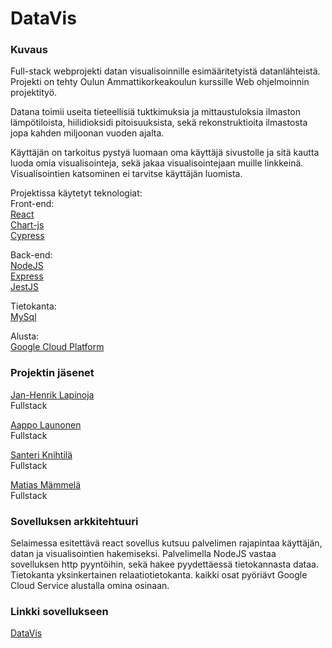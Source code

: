 # DataVis

### Kuvaus
Full-stack webprojekti datan visualisoinnille esimääritetyistä datanlähteistä. Projekti on tehty Oulun Ammattikorkeakoulun kurssille Web ohjelmoinnin projektityö.

Datana toimii useita tieteellisiä tuktkimuksia ja mittaustuloksia ilmaston lämpötiloista, hiilidioksidi pitoisuuksista, sekä rekonstruktioita ilmastosta jopa kahden miljoonan vuoden ajalta.

Käyttäjän on tarkoitus pystyä luomaan oma käyttäjä sivustolle ja sitä kautta luoda omia visualisointeja, sekä jakaa visualisointejaan muille linkkeinä. Visualisointien katsominen ei tarvitse käyttäjän luomista.

Projektissa käytetyt teknologiat:  
Front-end:  
[React](https://reactjs.org/)  
[Chart-js](https://www.chartjs.org/)  
[Cypress](https://testing-library.com/docs/cypress-testing-library/intro/)  

Back-end:  
[NodeJS](https://nodejs.org/en/)  
[Express](https://expressjs.com/)  
[JestJS](https://jestjs.io/)  

Tietokanta:  
[MySql](https://www.mysql.com/)  

Alusta:  
[Google Cloud Platform](https://cloud.google.com/)  


### Projektin jäsenet
[Jan-Henrik Lapinoja](https://github.com/Jan5u)  
Fullstack  
  
[Aappo Launonen](https://github.com/Olvix)  
Fullstack  
  
[Santeri Knihtilä](https://github.com/MarsalkkaSandels)  
Fullstack  
  
[Matias Mämmelä](https://github.com/MatiasMammela)  
Fullstack  

### Sovelluksen arkkitehtuuri
Selaimessa esitettävä react sovellus kutsuu palvelimen rajapintaa käyttäjän, datan ja visualisointien hakemiseksi.
Palvelimella NodeJS vastaa sovelluksen http pyyntöihin, sekä hakee pyydettäessä tietokannasta dataa.
Tietokanta yksinkertainen relaatiotietokanta.
kaikki osat pyöriävt Google Cloud Service alustalla omina osinaan.

### Linkki sovellukseen

[DataVis](https://logical-codex-367210.lm.r.appspot.com)
